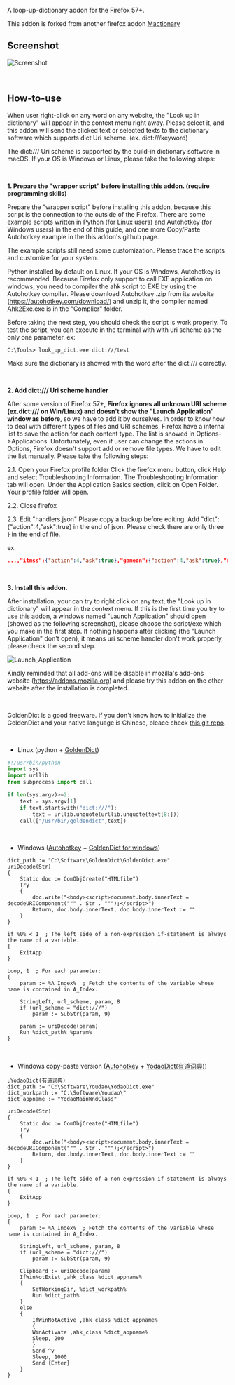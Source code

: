 ﻿A loop-up-dictionary addon for the Firefox 57+.

This addon is forked from another firefox addon [Mactionary](https://addons.mozilla.org/en-US/firefox/addon/mactionary/)

## Screenshot

![Screenshot](https://raw.githubusercontent.com/Harpseal/LookUp-Dictionary-By-dict-URI-Scheme/master/screenshot.png)

<br>

## How-to-use

When user right-click on any word on any website, the "Look up in dictionary" will appear in the context menu right away. Please select it, and this addon will send the clicked text or selected texts to the dictionary software which supports dict Uri scheme. (ex. dict:///keyword)

The dict:/// Uri scheme is supported by the build-in dictionary software in macOS. If your OS is Windows or Linux, please take the following steps:

<br>

**1. Prepare the "wrapper script" before installing this addon. (require programming skills)**

Prepare the "wrapper script" before installing this addon, because this script is the connection to the outside of the Firefox. There are some example scripts written in Python (for Linux users) and Autohotkey (for Windows users) in the end of this guide, and one more Copy/Paste Autohotkey example in the this addon's github page.

The example scripts still need some customization. Please trace the scripts and customize for your system.

Python installed by default on Linux. If your OS is Windows, Autohotkey is recommended. Because Firefox only support to call EXE application on windows, you need to compiler the ahk script to EXE by using the Autohotkey compiler. Please download Autohotkey .zip from its website (https://autohotkey.com/download/) and unzip it, the compiler named Ahk2Exe.exe is in the "Complier" folder.

Before taking the next step, you should check the script is work properly. To test the script, you can execute in the terminal with with uri scheme as the only one parameter. 
ex:
```terminal
C:\Tools> look_up_dict.exe dict:///test
```

Make sure the dictionary is showed with the word after the dict:/// correctly.

<br>

**2. Add dict:/// Uri scheme handler**

After some version of Firefox 57+, **Firefox ignores all unknown URI scheme (ex.dict:/// on Win/Linux) and doesn't show the "Launch Application" window as before**, so we have to add it by ourselves. In order to know how to deal with different types of files and URI schemes, Firefox have a internal list to save the action for each content type. The list is showed in Options->Applications. Unfortunately, even if user can change the actions in Options, Firefox doesn't support add or remove file types. We have to edit the list manually. Please take the following steps:

2.1. Open your Firefox profile folder
Click the firefox menu button, click Help and select Troubleshooting Information. The Troubleshooting Information tab will open.
Under the Application Basics section, click on Open Folder. Your profile folder will open.

2.2. Close firefox

2.3. Edit "handlers.json"
Please copy a backup before editing.
Add "dict":{"action":4,"ask":true} in the end of json. Please check there are only three } in the end of file. 

ex.
```json
...,"itmss":{"action":4,"ask":true},"gameon":{"action":4,"ask":true},"dict":{"action":4,"ask":true}}}
```

<br>

**3. Install this addon.**

After installation, your can try to right click on any text, the "Look up in dictionary" will appear in the context menu. If this is the first time you try to use this addon, a windows named "Launch Application" should open (showed as the following screenshot), please choose the script/exe which you make in the first step. If nothing happens after clicking (the "Launch Application" don't open), it means uri scheme handler don't work properly, please check the second step.

![Launch_Application](https://raw.githubusercontent.com/Harpseal/LookUp-Dictionary-By-dict-URI-Scheme/master/screenshot_launch_application.png)

Kindly reminded that all add-ons will be disable in mozilla's add-ons website (https://addons.mozilla.org) and please try this addon on the other website after the installation is completed.

<br>

GoldenDict is a good freeware. If you don't know how to initialize the GoldenDict and your native language is Chinese, pleace check [this git repo](https://github.com/yanyingwang/goldendict).

<br>

* Linux (python + [GoldenDict](http://goldendict.org/))
```python
#!/usr/bin/python
import sys
import urllib
from subprocess import call

if len(sys.argv)>=2:
    text = sys.argv[1]
    if text.startswith("dict:///"):
        text = urllib.unquote(urllib.unquote(text[8:]))
    call(["/usr/bin/goldendict",text])
```

<br>

* Windows ([Autohotkey](https://autohotkey.com/) + [GoldenDict for windows](https://github.com/goldendict/goldendict/wiki/Early-Access-Builds-for-Windows))
```Autohotkey
dict_path := "C:\Software\GoldenDict\GoldenDict.exe"
uriDecode(Str)
{
    Static doc := ComObjCreate("HTMLfile")
    Try
    {
        doc.write("<body><script>document.body.innerText = decodeURIComponent(""" . Str . """);</script>")
        Return, doc.body.innerText, doc.body.innerText := ""
    }
}

if %0% < 1  ; The left side of a non-expression if-statement is always the name of a variable.
{
    ExitApp
}

Loop, 1  ; For each parameter:
{
    param := %A_Index%  ; Fetch the contents of the variable whose name is contained in A_Index.
    
    StringLeft, url_scheme, param, 8
    if (url_scheme = "dict:///")
        param := SubStr(param, 9)
        
    param := uriDecode(param)
    Run %dict_path% %param%
}
```
<br>

* Windows copy-paste version ([Autohotkey](https://autohotkey.com/) + [YodaoDict(有道词典)](https://www.youdao.com/))
```Autohotkey
;YodaoDict(有道词典)
dict_path := "C:\Software\Youdao\YodaoDict.exe"
dict_workpath := "C:\Software\Youdao\"
dict_appname := "YodaoMainWndClass"

uriDecode(Str)
{
    Static doc := ComObjCreate("HTMLfile")
    Try
    {
        doc.write("<body><script>document.body.innerText = decodeURIComponent(""" . Str . """);</script>")
        Return, doc.body.innerText, doc.body.innerText := ""
    }
}

if %0% < 1  ; The left side of a non-expression if-statement is always the name of a variable.
{
    ExitApp
}

Loop, 1  ; For each parameter:
{
    param := %A_Index%  ; Fetch the contents of the variable whose name is contained in A_Index.
    
    StringLeft, url_scheme, param, 8
    if (url_scheme = "dict:///")
        param := SubStr(param, 9)
        
    Clipboard := uriDecode(param)
    IfWinNotExist ,ahk_class %dict_appname%
    {
        SetWorkingDir, %dict_workpath%
        Run %dict_path%
    }
    else
    {
        IfWinNotActive ,ahk_class %dict_appname%
        {
        WinActivate ,ahk_class %dict_appname%
        Sleep, 200
        }
        Send ^v
        Sleep, 1000
        Send {Enter}
    }
}
```
